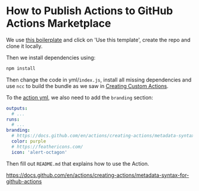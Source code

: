 # How to Publish Actions to GitHub Actions Marketplace

We use [this boilerplate](https://github.com/actions/javascript-action) and click on 'Use this template', create the repo and clone it locally.

Then we install dependencies using:

```bash
npm install
```

Then change the code in yml/`index.js`, install all missing dependencies and use `ncc` to build the bundle as we saw in [Creating Custom Actions](creating_custom_actions.md#javascript).

To the [action yml](../actions/greet/action.yml), we also need to add the `branding` section:

```yml
outputs:
  # ...
runs:
  # ...
branding:
  # https://docs.github.com/en/actions/creating-actions/metadata-syntax-for-github-actions#brandingcolor
  color: purple
  # https://feathericons.com/
  icon: 'alert-octagon'
```

Then fill out `README.md` that explains how to use the Action.	 

https://docs.github.com/en/actions/creating-actions/metadata-syntax-for-github-actions